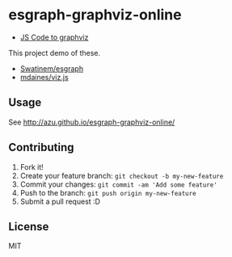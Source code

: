 # esgraph-graphviz-online

* [JS Code to graphviz](http://azu.github.io/esgraph-graphviz-online/ "JS Code to graphviz")

This project demo of these.

* [Swatinem/esgraph](https://github.com/Swatinem/esgraph "Swatinem/esgraph")
* [mdaines/viz.js](https://github.com/mdaines/viz.js "mdaines/viz.js")

## Usage

See http://azu.github.io/esgraph-graphviz-online/

## Contributing

1. Fork it!
2. Create your feature branch: `git checkout -b my-new-feature`
3. Commit your changes: `git commit -am 'Add some feature'`
4. Push to the branch: `git push origin my-new-feature`
5. Submit a pull request :D

## License

MIT

